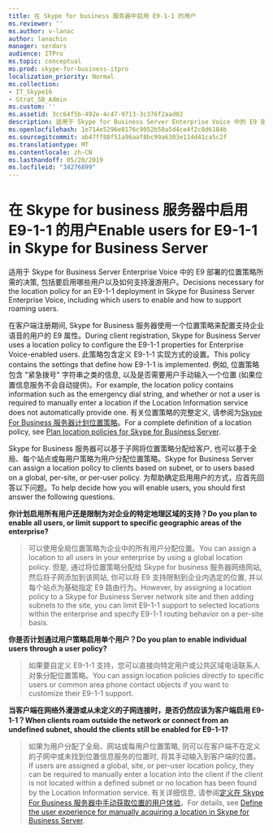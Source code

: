 ```yaml
---
title: 在 Skype for business 服务器中启用 E9-1-1 的用户
ms.reviewer: ''
ms.author: v-lanac
author: lanachin
manager: serdars
audience: ITPro
ms.topic: conceptual
ms.prod: skype-for-business-itpro
localization_priority: Normal
ms.collection:
- IT_Skype16
- Strat_SB_Admin
ms.custom: ''
ms.assetid: 3cc64f5b-492e-4c47-9713-3c376f2aad02
description: 适用于 Skype for Business Server Enterprise Voice 中的 E9 部署的位置策略所需的决策, 包括要启用哪些用户以及如何支持漫游用户。
ms.openlocfilehash: 1e714e5296e8176c9052b50a5d4ce4f2c0d6184b
ms.sourcegitcommit: ab47ff88f51a96aaf8bc99a6303e114d41ca5c2f
ms.translationtype: MT
ms.contentlocale: zh-CN
ms.lasthandoff: 05/20/2019
ms.locfileid: "34276899"
---
```

# <a name="enable-users-for-e9-1-1-in-skype-for-business-server"></a><span data-ttu-id="3dbb8-103">在 Skype for business 服务器中启用 E9-1-1 的用户</span><span class="sxs-lookup"><span data-stu-id="3dbb8-103">Enable users for E9-1-1 in Skype for Business Server</span></span>
 
<span data-ttu-id="3dbb8-104">适用于 Skype for Business Server Enterprise Voice 中的 E9 部署的位置策略所需的决策, 包括要启用哪些用户以及如何支持漫游用户。</span><span class="sxs-lookup"><span data-stu-id="3dbb8-104">Decisions necessary for the location policy for an E9-1-1 deployment in Skype for Business Server Enterprise Voice, including which users to enable and how to support roaming users.</span></span>
  
<span data-ttu-id="3dbb8-105">在客户端注册期间, Skype for Business 服务器使用一个位置策略来配置支持企业语音的用户的 E9 属性。</span><span class="sxs-lookup"><span data-stu-id="3dbb8-105">During client registration, Skype for Business Server uses a location policy to configure the E9-1-1 properties for Enterprise Voice-enabled users.</span></span> <span data-ttu-id="3dbb8-106">此策略包含定义 E9-1-1 实现方式的设置。</span><span class="sxs-lookup"><span data-stu-id="3dbb8-106">This policy contains the settings that define how E9-1-1 is implemented.</span></span> <span data-ttu-id="3dbb8-107">例如, 位置策略包含 "紧急拨号" 字符串之类的信息, 以及是否需要用户手动输入一个位置 (如果位置信息服务不会自动提供)。</span><span class="sxs-lookup"><span data-stu-id="3dbb8-107">For example, the location policy contains information such as the emergency dial string, and whether or not a user is required to manually enter a location if the Location Information service does not automatically provide one.</span></span> <span data-ttu-id="3dbb8-108">有关位置策略的完整定义, 请参阅为[Skype For Business 服务器计划位置策略](location-policies.md)。</span><span class="sxs-lookup"><span data-stu-id="3dbb8-108">For a complete definition of a location policy, see [Plan location policies for Skype for Business Server](location-policies.md).</span></span>
  
<span data-ttu-id="3dbb8-109">Skype for Business 服务器可以基于子网将位置策略分配给客户, 也可以基于全局、每个站点或每用户策略为用户分配位置策略。</span><span class="sxs-lookup"><span data-stu-id="3dbb8-109">Skype for Business Server can assign a location policy to clients based on subnet, or to users based on a global, per-site, or per-user policy.</span></span> <span data-ttu-id="3dbb8-110">为帮助确定启用用户的方式，应首先回答以下问题。</span><span class="sxs-lookup"><span data-stu-id="3dbb8-110">To help decide how you will enable users, you should first answer the following questions.</span></span>
  
 <span data-ttu-id="3dbb8-111">**你计划启用所有用户还是限制为对企业的特定地理区域的支持？**</span><span class="sxs-lookup"><span data-stu-id="3dbb8-111">**Do you plan to enable all users, or limit support to specific geographic areas of the enterprise?**</span></span>
  
> <span data-ttu-id="3dbb8-112">可以使用全局位置策略为企业中的所有用户分配位置。</span><span class="sxs-lookup"><span data-stu-id="3dbb8-112">You can assign a location to all users in your enterprise by using a global location policy.</span></span> <span data-ttu-id="3dbb8-113">但是, 通过将位置策略分配给 Skype for business 服务器网络网站, 然后将子网添加到该网站, 你可以将 E9 支持限制到企业内选定的位置, 并以每个站点为基础指定 E9 路由行为。</span><span class="sxs-lookup"><span data-stu-id="3dbb8-113">However, by assigning a location policy to a Skype for Business Server network site and then adding subnets to the site, you can limit E9-1-1 support to selected locations within the enterprise and specify E9-1-1 routing behavior on a per-site basis.</span></span> 
    
 <span data-ttu-id="3dbb8-114">**你是否计划通过用户策略启用单个用户？**</span><span class="sxs-lookup"><span data-stu-id="3dbb8-114">**Do you plan to enable individual users through a user policy?**</span></span>
  
> <span data-ttu-id="3dbb8-115">如果要自定义 E9-1-1 支持，您可以直接向特定用户或公共区域电话联系人对象分配位置策略。</span><span class="sxs-lookup"><span data-stu-id="3dbb8-115">You can assign location policies directly to specific users or common area phone contact objects if you want to customize their E9-1-1 support.</span></span>
    
 <span data-ttu-id="3dbb8-116">**当客户端在网络外漫游或从未定义的子网连接时，是否仍然应该为客户端启用 E9-1-1？**</span><span class="sxs-lookup"><span data-stu-id="3dbb8-116">**When clients roam outside the network or connect from an undefined subnet, should the clients still be enabled for E9-1-1?**</span></span>
  
> <span data-ttu-id="3dbb8-117">如果为用户分配了全局、网站或每用户位置策略, 则可以在客户端不在定义的子网中或未找到位置信息服务的位置时, 将其手动输入到客户端的位置。</span><span class="sxs-lookup"><span data-stu-id="3dbb8-117">If users are assigned a global, site, or per-user location policy, they can be required to manually enter a location into the client if the client is not located within a defined subnet or no location has been found by the Location Information service.</span></span> <span data-ttu-id="3dbb8-118">有关详细信息, 请参阅[定义在 Skype For Business 服务器中手动获取位置的用户体验](manually-acquiring-a-location.md)。</span><span class="sxs-lookup"><span data-stu-id="3dbb8-118">For details, see [Define the user experience for manually acquiring a location in Skype for Business Server](manually-acquiring-a-location.md).</span></span>
    

